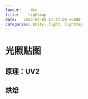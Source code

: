 ```yaml
---
layout:    doc
title:    lightmap
date:   2023-04-05 17:47:00 +0800
categories: Unity, light, lightmap
---
```


# 光照贴图

## 原理：UV2

## 烘焙